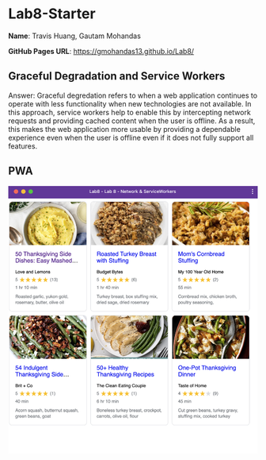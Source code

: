 # Lab8-Starter

**Name**: Travis Huang, Gautam Mohandas

**GitHub Pages URL**: https://gmohandas13.github.io/Lab8/

## Graceful Degradation and Service Workers

Answer: Graceful degredation refers to when a web application continues to operate with less functionality when new technologies are not available. In this approach, service workers help to enable this by intercepting network requests and providing cached content when the user is offline. As a result, this makes the web application more usable by providing a dependable experience even when the user is offline even if it does not fully support all features.

## PWA

![PWA Screenshot](pwa.png)
